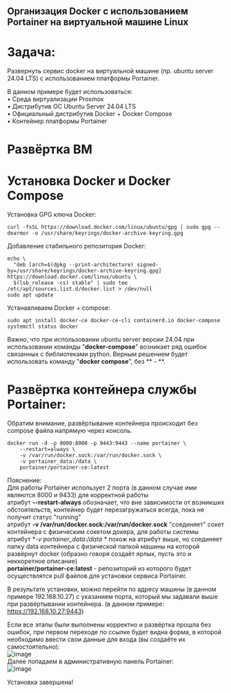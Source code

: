 ## Организация Docker с использованием Portainer на виртуальной машине Linux  

# Задача:  
Развернуть сервис docker на виртуальной машине (пр. ubuntu server 24.04 LTS) с использованием платформы Portainer.  

В данном примере будет использоваться:  
• Cреда виртуализации Proxmox  
• Дистрибутив ОС Ubuntu Server 24.04 LTS  
• Официальный дистрибутив Docker + Docker Compose  
• Контейнер платформы Portainer  

# Развёртка ВМ  

# Установка Docker и Docker Compose  
Установка GPG ключа Docker:  
```
curl -fsSL https://download.docker.com/linux/ubuntu/gpg | sudo gpg --dearmor -o /usr/share/keyrings/docker-archive-keyring.gpg
```
Добавление стабильного репозитория Docker:  
```
echo \
  "deb [arch=$(dpkg --print-architecture) signed-by=/usr/share/keyrings/docker-archive-keyring.gpg] https://download.docker.com/linux/ubuntu \
  $(lsb_release -cs) stable" | sudo tee /etc/apt/sources.list.d/docker.list > /dev/null
sudo apt update
```
Устанавливаем Docker + compose:  
```
sudo apt install docker-ce docker-ce-cli containerd.io docker-compose
systemctl status docker
```
Важно, что при использовании ubuntu server версии 24.04 при использовании команды "**docker-compose**" возникает ряд ошибок связанных с библиотеками python. Верным решением будет использовать команду "**docker compose**", без ** - **.  
# Развёртка контейнера службы Portainer:
Обратим внимание, развёртывание контейнера происходит без compose файла напрямую через консоль. 
```
docker run -d -p 8000:8000 -p 9443:9443 --name portainer \
    --restart=always \
    -v /var/run/docker.sock:/var/run/docker.sock \
    -v portainer_data:/data \
    portainer/portainer-ce:latest
```
Пояснение:  
Для работы Portainer использует 2 порта (в данном случае ими являются 8000 и 9433) для корректной работы  
атрибут **--restart-always** обозначает, что вне зависимости от возникших обстоятельств, контейнер будет перезагружаться всегда, пока не получит статус "running"  
атрибут **-v /var/run/docker.sock:/var/run/docker.sock** "соединяет" сокет контейнера с физическим сокетом докера, для работы системы  
атрибут **-v portainer_data:/data \** похож на атрибут выше, но соединяет папку data контейнера с физической папкой машины на которой развёрнут docker  (образно говоря создаёт ярлык, пусть это и неккоретное описание)  
**portainer/portainer-ce:latest** - репозиторий из которого будет осуществлятся pull файлов для установки сервиса Portainer.  

В результате установки, можно перейти по адресу машины (в данном примере 192.168.10.27) с указанием порта, который мы задавали выше при развёртывании контейнера. (в данном примере: https://192.168.10.27:9443)  

Если все этапы были выполнены корректно и развёртка прошла без ошибок, при первом переходе по ссылке будет видна форма, в которой необходимо ввести свои данные для входа (вы создаёте их самостоятельно):  
![image](https://github.com/NyashMan/LinuxSysa/assets/1348639/2923a2a6-4808-44c4-9757-bb77b8d6bd5d)  
Далее попадаем в административную панель Portainer:  
![image](https://github.com/NyashMan/LinuxSysa/assets/1348639/6be5037a-06d3-463e-bfb8-c2961a1ceb88)  

Установка завершена!  

